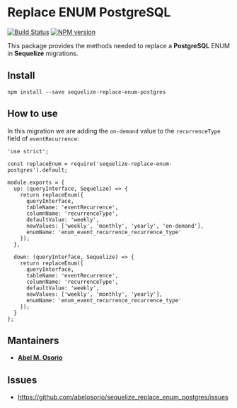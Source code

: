 # Replace ENUM PostgreSQL

[![Build Status](https://travis-ci.org/abelosorio/sequelize_replace_enum_postgres.svg?branch=master)](https://travis-ci.org/abelosorio/sequelize_replace_enum_postgres) [![NPM version](https://img.shields.io/npm/v/sequelize-replace-enum-postgres.svg)](https://www.npmjs.com/package/sequelize-replace-enum-postgres)

This package provides the methods needed to replace a **PostgreSQL** ENUM in **Sequelize** migrations.

## Install

```
npm install --save sequelize-replace-enum-postgres
```

## How to use

In this migration we are adding the `on-demand` value to the `recurrenceType` field of `eventRecurrence`:

```
'use strict';

const replaceEnum = require('sequelize-replace-enum-postgres').default;

module.exports = {
  up: (queryInterface, Sequelize) => {
    return replaceEnum({
      queryInterface,
      tableName: 'eventRecurrence',
      columnName: 'recurrenceType',
      defaultValue: 'weekly',
      newValues: ['weekly', 'monthly', 'yearly', 'on-demand'],
      enumName: 'enum_event_recurrence_recurrence_type'
    });
  },

  down: (queryInterface, Sequelize) => {
    return replaceEnum({
      queryInterface,
      tableName: 'eventRecurrence',
      columnName: 'recurrenceType',
      defaultValue: 'weekly',
      newValues: ['weekly', 'monthly', 'yearly'],
      enumName: 'enum_event_recurrence_recurrence_type'
    });
  }
};

```

## Mantainers

  * **[Abel M. Osorio](https://github.com/abelosorio)**

## Issues

  * https://github.com/abelosorio/sequelize_replace_enum_postgres/issues

